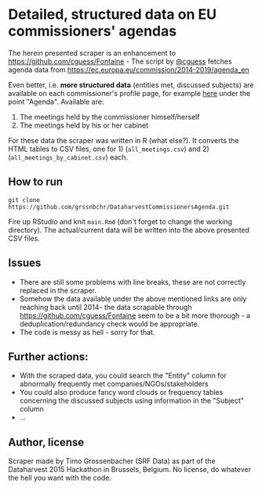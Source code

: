 # Detailed, structured data on EU commissioners' agendas

The herein presented scraper is an enhancement to https://github.com/cguess/Fontaine - The script by [@cguess](https://twitter.com/cguess) fetches agenda data from https://ec.europa.eu/commission/2014-2019/agenda_en

Even better, i.e. **more structured data** (entities met, discussed subjects) are available on each commissioner's profile page, for example [here](http://ec.europa.eu/commission/2014-2019/timmermans_en) under the point "Agenda". Available are:

1. The meetings held by the commissioner himself/herself
2. The meetings held by his or her cabinet

For these data the scraper was written in R (what else?). It converts the HTML tables to CSV files, one for 1) (`all_meetings.csv`) and 2) (`all_meetings_by_cabinet.csv`) each. 

## How to run

```
git clone https://github.com/grssnbchr/DataharvestCommissionersAgenda.git
```

Fire up RStudio and knit `main.Rmd` (don't forget to change the working directory). The actual/current data will be written into the above presented CSV files. 

## Issues

* There are still some problems with line breaks, these are not correctly replaced in the scraper. 
* Somehow the data available under the above mentioned links are only reaching back until 2014- the data scrapable through https://github.com/cguess/Fontaine seem to be a bit more thorough - a deduplication/redundancy check would be appropriate. 
* The code is messy as hell - sorry for that. 

## Further actions:

* With the scraped data, you could search the "Entity" column for abnormally frequently met companies/NGOs/stakeholders
* You could also produce fancy word clouds or frequency tables concerning the discussed subjects using information in the "Subject" column
* ...

## Author, license

Scraper made by Timo Grossenbacher (SRF Data) as part of the Dataharvest 2015 Hackathon in Brussels, Belgium.
No license, do whatever the hell you want with the code. 
